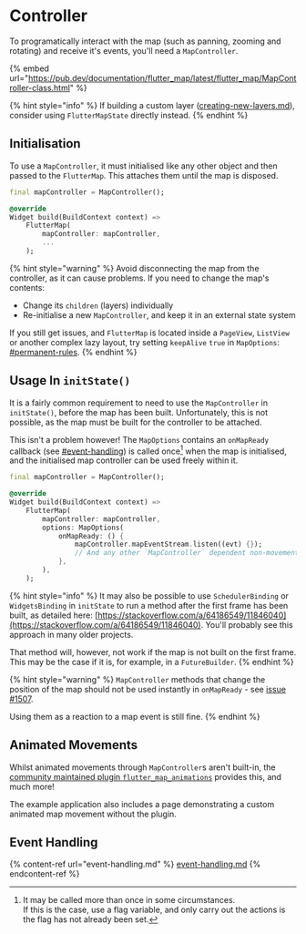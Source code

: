 # Controller

To programatically interact with the map (such as panning, zooming and rotating) and receive it's events, you'll need a `MapController`.

{% embed url="https://pub.dev/documentation/flutter_map/latest/flutter_map/MapController-class.html" %}

{% hint style="info" %}
If building a custom layer ([creating-new-layers.md](../plugins/making-a-plugin/creating-new-layers.md "mention")), consider using `FlutterMapState` directly instead.
{% endhint %}

## Initialisation

To use a `MapController`, it must initialised like any other object and then passed to the `FlutterMap`. This attaches them until the map is disposed.

```dart
final mapController = MapController();

@override
Widget build(BuildContext context) =>
    FlutterMap(
        mapController: mapController,
        ...
    );
```

{% hint style="warning" %}
Avoid disconnecting the map from the controller, as it can cause problems. If you need to change the map's contents:

* Change its `children` (layers) individually
* Re-initialise a new `MapController`, and keep it in an external state system

If you still get issues, and `FlutterMap` is located inside a `PageView`, `ListView` or another complex lazy layout, try setting `keepAlive` `true` in `MapOptions`: [#permanent-rules](options.md#permanent-rules "mention").
{% endhint %}

## Usage In `initState()`

It is a fairly common requirement to need to use the `MapController` in `initState()`, before the map has been built. Unfortunately, this is not possible, as the map must be built for the controller to be attached.

This isn't a problem however! The `MapOptions` contains an `onMapReady` callback (see [#event-handling](options.md#event-handling "mention")) is called once[^1] when the map is initialised, and the initialised map controller can be used freely within it.

```dart
final mapController = MapController();

@override
Widget build(BuildContext context) =>
    FlutterMap(
        mapController: mapController,
        options: MapOptions(
            onMapReady: () {
                mapController.mapEventStream.listen((evt) {});
                // And any other `MapController` dependent non-movement methods
            },
        ),
    );
```

{% hint style="info" %}
It may also be possible to use `SchedulerBinding` or `WidgetsBinding` in `initState` to run a method after the first frame has been built, as detailed here: [https://stackoverflow.com/a/64186549/11846040](https://stackoverflow.com/a/64186549/11846040). You'll probably see this approach in many older projects.

That method will, however, not work if the map is not built on the first frame. This may be the case if it is, for example, in a `FutureBuilder`.
{% endhint %}

{% hint style="warning" %}
`MapController` methods that change the position of the map should not be used instantly in `onMapReady` - see [issue #1507](https://github.com/fleaflet/flutter\_map/issues/1507).

Using them as a reaction to a map event is still fine.
{% endhint %}

## Animated Movements

Whilst animated movements through `MapController`s aren't built-in, the [community maintained plugin `flutter_map_animations`](https://github.com/TesteurManiak/flutter\_map\_animations) provides this, and much more!

The example application also includes a page demonstrating a custom animated map movement without the plugin.

## Event Handling

{% content-ref url="event-handling.md" %}
[event-handling.md](event-handling.md)
{% endcontent-ref %}

[^1]: It may be called more than once in some circumstances.\
    If this is the case, use a flag variable, and only carry out the actions is the flag has not already been set.
